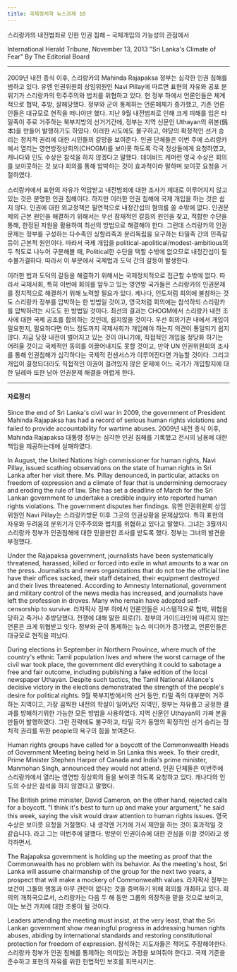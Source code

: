 ```yaml
---
title: 국제정치학 뉴스과제 10
---
```


스리랑카의 내전범죄로 인한 인권 침해 – 국제개입의 가능성의 관점에서

International Herald Tribune, November 13, 2013
"Sri Lanka's Climate of Fear" By The Editorial Board

---

2009년 내전 종식 이후, 스리랑카의 Mahinda Rajapaksa 정부는 심각한 인권 침해를 범하고 있다. 유엔 인권위원회 상임위원인 Navi Pillay에 따르면 표현의 자유와 공포 분위기가 스리랑카의 민주주의와 법치를 위협하고 있다. 현 정부 하에서 언론인들은 체계적으로 협박, 추방, 살해당했다. 정부와 군이 통제하는 언론매체가 증가했고, 기존 언론인들은 대규모로 현직을 떠나야만 했다. 지난 9월 내전범죄로 인해 크게 피해를 입은 타밀족이 주로 거주하는 북부지방의 선거기간에, 정부는 지역 신문인 Uthayan의 위본(僞本)을 만들어 발행하기도 하였다. 이러한 시도에도 불구하고, 야당의 확정적인 선거 승리는 정치적 권리에 대한 시민들의 갈망을 보여준다. 인권 단체들은 이번 주에 스리랑카에서 열리는 영연방정상회의(CHOGM)를 보이콧 하도록 각국 정상들에게 요청하였고, 캐나다와 인도 수상은 참석을 하지 않겠다고 말했다. 데이비드 케머런 영국 수상은 회의를 보이콧하는 것 보다 회의를 통해 압박하는 것이 효과적이라 말하며 보이콧 요청을 거절하였다.

스리랑카에서 표현의 자유가 억압받고 내전범죄에 대한 조사가 제대로 이루어지지 않고 있는 것은 분명한 인권 침해이다. 하지만 이러한 인권 침해에 국제 개입을 하는 것은 쉽지 않다. 인권에 대한 외교정책은 필연적으로 내정간섭의 혐의를 쓸 수밖에 없다. 인권문제의 근본 원인을 해결하기 위해서는 우선 잠재적인 갈등의 원인을 찾고, 적합한 수단을 통해, 한정된 자원을 활용하여 최선의 방법으로 해결해야 한다. 그런데 스리랑카의 인권문제는 정부를 구성하는 다수족인 싱할리족과 분리독립을 요구하는 타밀족 간의 민족갈등이 근본적 원인이다. 따라서 국제 개입을 political-apolitical/modest-ambitious의 두 척도로 나누어 구분해볼 때, Political한 수단을 택할 수밖에 없으므로 내정간섭이 필수불가결하다. 따라서 이 부분에서 국제법과 도덕 간의 갈등이 발생한다.

이러한 법과 도덕의 갈등을 해결하기 위해서는 국제정치적으로 접근할 수밖에 없다. 따라서 국제사회, 특히 이번에 회의를 앞두고 있는 영연방 국가들은 스리랑카의 인권문제를 정치적으로 해결하기 위해 노력할 필요가 있다. 케나다, 인도처럼 회의에 불참하는 것도 스리랑카 정부를 압박하는 한 방법일 것이고, 영국처럼 회의에는 참석하되 스리랑카를 압박하려는 시도도 한 방법일 것이다. 최선의 결과는 CHOGM에서 스리랑카 내전 조사에 대한 국제 공조를 합의하는 것인데, 쉽지않을 것이다. 우선 회의기관 내에서 개입이 필요한지, 필요하다면 어느 정도까지 국제사회가 개입해야 하는지 의견이 통일되기 쉽지 않다. 지금 당장 내전이 벌어지고 있는 것이 아니기에, 직접적인 개입을 정당화 하기는 어려울 것이고 국제적인 동의를 이끌어내지도 못할 것이고, 만약 UN 인권위원회의 조사를 통해 인권침해가 심각하다는 국제적 컨센서스가 이루어진다면 가능할 것이다. 그리고 개입이 결정되더라도 직접적인 이권이 걸려있지 않은 문제에 어느 국가가 개입할지에 대한 딜레마 또한 남아 인권문제 해결을 어렵게 한다.

---

#### 자료정리

Since the end of Sri Lanka's civil war in 2009, the government of President Mahinda Rajapaksa has had a record of serious human rights violations and failed to provide accountability for wartime abuses.
2009년 내전 종식 이후, Mahinda Rajapaksa 대통령 정부는 심각한 인권 침해를 기록했고 전시의 남용에 대한 책임을 제공하는데에 실패하였다.

In August, the United Nations high commissioner for human rights, Navi Pillay, issued scathing observations on the state of human rights in Sri Lanka after her visit there. Ms. Pillay denounced, in particular, attacks on freedom of expression and a climate of fear that is undermining democracy and eroding the rule of law. She has set a deadline of March for the Sri Lankan government to undertake a credible inquiry into reported human rights violations. The government disputes her findings.
유엔 인권위원회 상임위원인 Navi Pillay는 스리랑카방문 이후 그곳의 인권상황을 문제삼았다. 특히 표현의 자유와 두려움의 분위기가 민주주의와 법치를 위협하고 있다고 말했다. 그녀는 3월까지 스리랑카 정부가 인권침해에 대한 믿을만한 조사를 받도록 했다. 정부는 그녀의 발견을 부정했다.

Under the Rajapaksa government, journalists have been systematically threatened, harassed, killed or forced into exile in what amounts to a war on the press. Journalists and news organizations that do not toe the official line have their offices sacked, their staff detained, their equipment destroyed and their lives threatened. According to Amnesty International, government and military control of the news media has increased, and journalists have left the profession in droves. Many who remain have adopted self-censorship to survive.
라자팍사 정부 하에서 언론인들은 시스템적으로 협박, 위협을 당하고 죽거나 추방당했다. 전쟁에 대해 말한 죄로(?). 정부의 가이드라인에 따르지 않는 언론은 크게 위협받고 잇다. 정부와 군이 통제하는 뉴스 미디어가 증가했고, 언론인들은 대규모로 현직을 떠났다.

During elections in September in Northern Province, where much of the country's ethnic Tamil population lives and where the worst carnage of the civil war took place, the government did everything it could to sabotage a free and fair outcome, including publishing a fake edition of the local newspaper Uthayan. Despite such tactics, the Tamil National Alliance's decisive victory in the elections demonstrated the strength of the people's desire for political rights.
9월 북부지방에서의 선거 동안, 타밀 족의 대부분이 거주하는 지역이고, 가장 끔찍한 내전의 학살이 일어났던 지역인, 정부는 자유롭고 공정한 결과를 방해하기위한 가능한 모든 방법을 사용하였다. 지역 신문인 Uthayan의 가짜 본을 만들어 발행하였다. 그런 전략에도 불구하고, 타밀 국가 동맹의 확정적인 선거 승리는 정치적 권리를 위한 people의 욕구의 힘을 보여준다.

Human rights groups have called for a boycott of the Commonwealth Heads of Government Meeting being held in Sri Lanka this week. To their credit, Prime Minister Stephen Harper of Canada and India's prime minister, Manmohan Singh, announced they would not attend.
인권 단체들은 이번주에 스리랑카에서 열리는 영연방 정상회의 들을 보이콧 하도록 요청하고 있다. 캐나다와 인도의 수상은 참석을 하지 않겠다고 말했다.

The British prime minister, David Cameron, on the other hand, rejected calls for a boycott. "I think it's best to turn up and make your argument," he said this week, saying the visit would draw attention to human rights issues.
영국 수상은 보이콧 요청을 거절했다. 내 생각엔 거기에 가서 제안을 하는 것이 효과적일 것 같습니다. 라고 그는 이번주에 말했다. 방문이 인권이슈에 대한 관심을 이끌 것이라고 생각하면서.

The Rajapaksa government is holding up the meeting as proof that the Commonwealth has no problem with its behavior. As the meeting's host, Sri Lanka will assume chairmanship of the group for the next two years, a prospect that will make a mockery of Commonwealth values.
라자팍사 정부는 보건이 그들의 행동과 아무 관련이 없다는 것을 증며하기 위해 회의를 개최하고 있다. 회의의 개최국으로서, 스리랑카는 다음 두 해 동안 그룹의 의장직을 맡을 것으로 보이고, 이는 보건 가치에 대한 조롱이 될 것이다.

Leaders attending the meeting must insist, at the very least, that the Sri Lankan government show meaningful progress in addressing human rights abuses, abiding by international standards and restoring constitutional protection for freedom of expression.
참석하는 지도자들은 적어도 주장해야한다. 스리랑카 정부가 인권 침해를 통제하는 의미있는 과정을 보여줘야 한다고. 국제 기준을 준수하고 표현의 자유를 위한 헌법적인 보호를 회복시키는.
